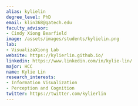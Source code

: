 ```yaml
---
alias: kylielin
degree_level: PhD
email: klin368@gatech.edu
faculty_advisor:
- Cindy Xiong Bearfield
image: /assets/images/students/kylielin.png
lab:
- VisualizaXiong Lab
website: https://kylierlin.github.io/
linkedin: https://www.linkedin.com/in/kylie-lin/
major: HCC
name: Kylie Lin
research_interests:
- Information Visualization
- Perception and Cognition
twitter: https://twitter.com/kylierlin
---
```

